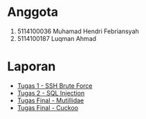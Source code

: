 # Anggota
1. 5114100036 Muhamad Hendri Febriansyah 		
2. 5114100187 Luqman Ahmad 					

# Laporan
- [Tugas 1 - SSH Brute Force](https://github.com/luqmanahmads/laporan-pksj/blob/master/Laporan_Tugas_1/README.md)
- [Tugas 2 - SQL Injection](https://github.com/luqmanahmads/laporan-pksj/blob/master/Laporan_Tugas_2/README.md)
- [Tugas Final - Mutillidae](https://github.com/luqmanahmads/laporan-pksj/blob/master/Laporan_Tugas_Final/README.md)
- [Tugas Final - Cuckoo](https://github.com/luqmanahmads/laporan-pksj/blob/master/Laporan_Tugas_Final/cuckoo/README.md)
